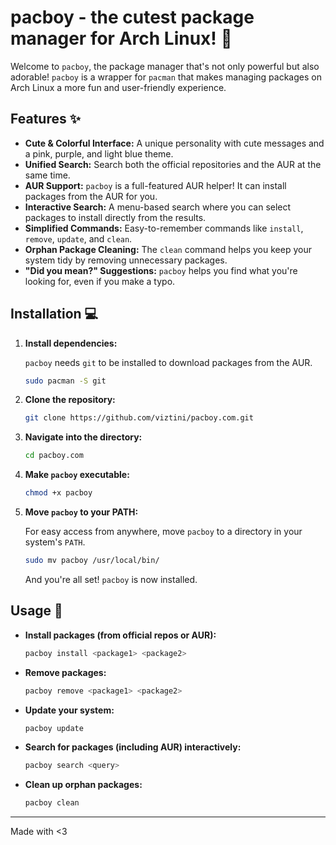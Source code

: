 # pacboy - the cutest package manager for Arch Linux! 🎀

<p align="center">
  <samp>
  </samp>
</p>

Welcome to `pacboy`, the package manager that's not only powerful but also adorable! `pacboy` is a wrapper for `pacman` that makes managing packages on Arch Linux a more fun and user-friendly experience.

## Features ✨

*   **Cute & Colorful Interface:** A unique personality with cute messages and a pink, purple, and light blue theme.
*   **Unified Search:** Search both the official repositories and the AUR at the same time.
*   **AUR Support:** `pacboy` is a full-featured AUR helper! It can install packages from the AUR for you.
*   **Interactive Search:** A menu-based search where you can select packages to install directly from the results.
*   **Simplified Commands:** Easy-to-remember commands like `install`, `remove`, `update`, and `clean`.
*   **Orphan Package Cleaning:** The `clean` command helps you keep your system tidy by removing unnecessary packages.
*   **"Did you mean?" Suggestions:** `pacboy` helps you find what you're looking for, even if you make a typo.

## Installation 💻

1.  **Install dependencies:**

    `pacboy` needs `git` to be installed to download packages from the AUR.

    ```bash
    sudo pacman -S git
    ```

2.  **Clone the repository:**

    ```bash
    git clone https://github.com/viztini/pacboy.com.git
    ```

3.  **Navigate into the directory:**

    ```bash
    cd pacboy.com
    ```

4.  **Make `pacboy` executable:**

    ```bash
    chmod +x pacboy
    ```

5.  **Move `pacboy` to your PATH:**

    For easy access from anywhere, move `pacboy` to a directory in your system's `PATH`.

    ```bash
    sudo mv pacboy /usr/local/bin/
    ```

    And you're all set! `pacboy` is now installed.

## Usage 📖

*   **Install packages (from official repos or AUR):**

    ```bash
    pacboy install <package1> <package2>
    ```

*   **Remove packages:**

    ```bash
    pacboy remove <package1> <package2>
    ```

*   **Update your system:**

    ```bash
    pacboy update
    ```

*   **Search for packages (including AUR) interactively:**

    ```bash
    pacboy search <query>
    ```

*   **Clean up orphan packages:**

    ```bash
    pacboy clean
    ```

---

Made with <3